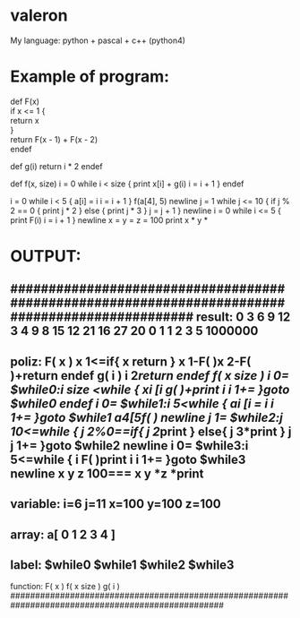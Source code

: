 # valeron
My language: python + pascal + c++ (python4)

# Example of program:

def F(x)  
    if x <= 1 {  
       		return x  
    	}  
	return F(x - 1) + F(x - 2)  
endef  

def g(i)
	return i * 2
endef

def f(x, size)
	i = 0
	while i < size {
		print x[i] + g(i)
		i = i + 1
	}
endef

i = 0
while i < 5 {
	a[i] = i
	i = i + 1
}
f(a[4], 5)
newline
j = 1
while j <= 10 {
	if j % 2 == 0 {
		print j * 2
	}
	else {
		print j * 3
	}
	j = j + 1
}
newline
i = 0
while i <= 5 {
	print F(i)
	i = i + 1
}
newline
x = y = z = 100
print x * y * 

# OUTPUT:
################################################################################################
result:
0 3 6 9 12 
3 4 9 8 15 12 21 16 27 20 
0 1 1 2 3 5 
1000000 
------------------------------------
poliz:
F( x )
x 1<=if{
x return 
}
x 1-F( )x 2-F( )+return 
endef
g( i )
i 2*return 
endef
f( x size )
i 0=
$while0:i size <while {
xi [i g( )+print 
i i 1+=
}goto $while0
endef
i 0=
$while1:i 5<while {
ai [i =
i i 1+=
}goto $while1
a4[5f( )
newline 
j 1=
$while2:j 10<=while {
j 2%0==if{
j 2*print 
}
else{
j 3*print 
}
j j 1+=
}goto $while2
newline 
i 0=
$while3:i 5<=while {
i F( )print 
i i 1+=
}goto $while3
newline 
x y z 100===
x y *z *print 
------------------------------------
variable:
i=6
j=11
x=100
y=100
z=100
------------------------------------
array:
a[ 0 1 2 3 4 ]
------------------------------------
label:
$while0
$while1
$while2
$while3
------------------------------------
function:
F( x )
f( x size )
g( i )
###################################################################################################
